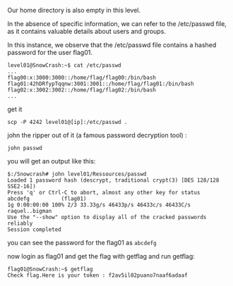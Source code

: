 Our home directory is also empty in this level.

In the absence of specific information, we can refer to the /etc/passwd file, as it contains valuable details about users and groups.

In this instance, we observe that the /etc/passwd file contains a hashed password for the user flag01.

```
level01@SnowCrash:~$ cat /etc/passwd
...
flag00:x:3000:3000::/home/flag/flag00:/bin/bash
flag01:42hDRfypTqqnw:3001:3001::/home/flag/flag01:/bin/bash
flag02:x:3002:3002::/home/flag/flag02:/bin/bash
...
```
get it
```
scp -P 4242 level01@[ip]:/etc/passwd .
```
john the ripper out of it (a famous password decryption tool) :
```
john passwd
```

you will get an output like this:
```
$:/Snowcrash# john level01/Ressources/passwd
Loaded 1 password hash (descrypt, traditional crypt(3) [DES 128/128 SSE2-16])
Press 'q' or Ctrl-C to abort, almost any other key for status
abcdefg          (flag01)
1g 0:00:00:00 100% 2/3 33.33g/s 46433p/s 46433c/s 46433C/s raquel..bigman
Use the "--show" option to display all of the cracked passwords reliably
Session completed
```

you can see the password for the flag01 as `abcdefg`

now login as flag01 and get the flag with getflag
and run getflag:
```
flag01@SnowCrash:~$ getflag
Check flag.Here is your token : f2av5il02puano7naaf6adaaf
```